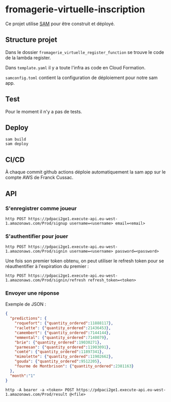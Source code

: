 # fromagerie-virtuelle-inscription

Ce projet utilise [SAM](https://docs.aws.amazon.com/serverless-application-model/latest/developerguide/what-is-sam.html) pour être construit et déployé.

## Structure projet
Dans le dossier `fromagerie_virtuelle_register_function` se trouve le code de la lambda register.

Dans `template.yaml` il y a toute l'infra as code en Cloud Formation.

`samconfig.toml` contient la configuration de déploiement pour notre sam app.

## Test

Pour le moment il n'y a pas de tests.

## Deploy

```shell
sam build
sam deploy
```

## CI/CD

À chaque commit github actions déploie automatiquement la sam app sur le compte AWS de Franck Cussac.

## API

### S'enregistrer comme joueur

```shell
http POST https://pdpaci2ge1.execute-api.eu-west-1.amazonaws.com/Prod/signup username=<username> email=<email>
```

### S'authentifier pour jouer

```shell
http POST https://pdpaci2ge1.execute-api.eu-west-1.amazonaws.com/Prod/signin username=<username> password=<password>
```

Une fois son premier token obtenu, on peut utiliser le refresh token pour se réauthentifier à l'expiration du premier :
```shell
http POST https://pdpaci2ge1.execute-api.eu-west-1.amazonaws.com/Prod/signin/refresh refresh_token=<token>
```

### Envoyer une réponse

Exemple de JSON :

```json
{
  "predictions": {
    "roquefort": {"quantity_ordered":11888117},
    "raclette": {"quantity_ordered":21436453},
    "camembert": {"quantity_ordered":7144144},
    "emmental": {"quantity_ordered":7140079},
    "brie": {"quantity_ordered":19030271},
    "parmesan": {"quantity_ordered":11903091},
    "comté": {"quantity_ordered":11897341},
    "mimolette": {"quantity_ordered":11902662},
    "gouda": {"quantity_ordered":9512205},
    "fourme de Montbrison": {"quantity_ordered":2381163}
  },
  "month":"1"
}
```

```shell
http -A bearer -a <token> POST https://pdpaci2ge1.execute-api.eu-west-1.amazonaws.com/Prod/result @<file>
```
